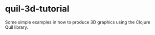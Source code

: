 # quil-3d-tutorial
Some simple examples in how to produce 3D graphics using the Clojure Quil library.
